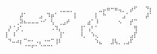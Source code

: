 
⠀⠀⠀⠀⠀⠀⠀⠀⠀⠀⠀⠀⠀⠀⢀⣀⣀⡀⠀
⠀⠀⠀⠀⠀⣀⡤⠶⠒⠶⢤⡀⠀⡴⠋⠀⠀⠙⡆
⠀⠀⠀⠀⡼⠁⠀⠀⠀⣠⠀⠹⡶⠁⠀⠀⠀⠀⡇
⠀⠀⠀⠀⡇⠀⠓⠀⠀⠀⠀⣠⠁⠀⠀⠀⠀⡼⠁
⠀⠀⠀⢀⠽⠦⠤⠤⠤⠐⠊⠀⢣⠀⢀⣠⠞⠀⠀
⠀⠀⣴⠁⠸⠀⠀⠀⠀⠀⠢⠀⠀⡞⠉⠀⠀⠀⠀
⠀⡜⠈⡰⢁⠀⠀⠀⠀⠀⠀⠀⠠⠹⡄⠀⠀⠀⠀
⢸⠁⢠⠃⠁⠀⠀⠀⠀⠀⠀⠀⠀⠀⢻⠀⠀⠀⠀
⢸⠀⠸⠀⠀⠀⠀⠀⠀⠀⠀⠀⠀⠀⢸⠁⠀⠀⠀
⠸⡀⠀⠱⢄⠀⠀⠀⠀⠀⠀⠀⠀⣠⡏⠀⠀⠀⠀
⠀⠙⠤⠴⡆⠉⠒⠂⠠⡄⠐⠒⠉⢸⠇⠀⠀⠀⠀
⠀⠀⠀⠀⠱⣄⠀⠀⣸⢧⡀⢀⣠⠏⠀⠀⠀⠀⠀
⠀⠀⠀⠀⠀⠈⠉⠋⠁⠈⠉⠉⠁⠀⠀⠀⠀⠀⠀
